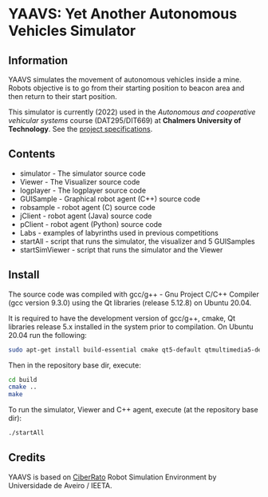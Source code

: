 # YAAVS: Yet Another Autonomous Vehicles Simulator  

## Information

YAAVS simulates the movement of autonomous vehicles inside a mine.  
Robots objective is to go from their starting position to beacon area and then return to their start position.

This simulator is currently (2022) used in the *Autonomous and cooperative vehicular systems* course (DAT295/DIT669) at **Chalmers University of Technology**.
See the [project specifications](docs/project2022.md).

## Contents

* simulator -           The simulator source code
* Viewer -              The Visualizer source code
* logplayer -           The logplayer source code
* GUISample -           Graphical robot agent (C++) source code
* robsample -           robot agent (C) source code
* jClient -             robot agent (Java) source code
* pClient -             robot agent (Python) source code
* Labs -                examples of labyrinths used in previous competitions
* startAll -            script that runs the simulator, the visualizer and 5 GUISamples
* startSimViewer -      script that runs the simulator and the Viewer

## Install

The source code was compiled with gcc/g++ - Gnu Project C/C++ Compiler
(gcc version  9.3.0) using the Qt libraries (release 5.12.8) on Ubuntu 20.04.

It is required to have the development version of gcc/g++, cmake, Qt libraries
release 5.x installed in the system prior to compilation.
On Ubuntu 20.04 run the following:
```bash
sudo apt-get install build-essential cmake qt5-default qtmultimedia5-dev
```

Then in the repository base dir, execute:
```bash
cd build
cmake ..
make
```

To run the simulator, Viewer and C++ agent, execute (at the repository base dir):
```bash
./startAll
```

## Credits

YAAVS is based on [CiberRato](https://github.com/iris-ua/ciberRatoTools) Robot Simulation Environment by Universidade de Aveiro / IEETA.

